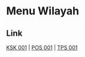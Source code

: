 # Menu Wilayah

## Link

[KSK 001](https://github.com/gigit-pemilu/pemilu-2024-99-luar-negeri/tree/main/pilpres/hitung-suara/sub/99-luar-negeri/sub/11-baku-azerbaijan/sub/01-baku-azerbaijan/sub/0001-baku-azerbaijan/sub/003-ksk-001)
 | 
[POS 001](https://github.com/gigit-pemilu/pemilu-2024-99-luar-negeri/tree/main/pilpres/hitung-suara/sub/99-luar-negeri/sub/11-baku-azerbaijan/sub/01-baku-azerbaijan/sub/0001-baku-azerbaijan/sub/001-pos-001)
 | 
[TPS 001](https://github.com/gigit-pemilu/pemilu-2024-99-luar-negeri/tree/main/pilpres/hitung-suara/sub/99-luar-negeri/sub/11-baku-azerbaijan/sub/01-baku-azerbaijan/sub/0001-baku-azerbaijan/sub/002-tps-001)

